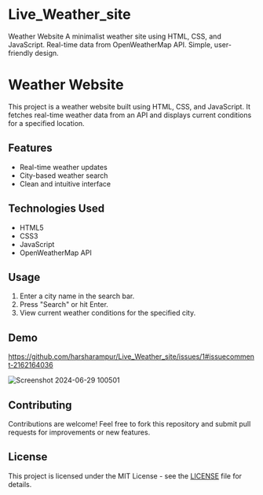 # Live_Weather_site
Weather Website  A minimalist weather site using HTML, CSS, and JavaScript. Real-time data from OpenWeatherMap API. Simple, user-friendly design.
# Weather Website

This project is a weather website built using HTML, CSS, and JavaScript. It fetches real-time weather data from an API and displays current conditions for a specified location.

## Features
- Real-time weather updates
- City-based weather search
- Clean and intuitive interface

## Technologies Used
- HTML5
- CSS3
- JavaScript
- OpenWeatherMap API

## Usage
1. Enter a city name in the search bar.
2. Press "Search" or hit Enter.
3. View current weather conditions for the specified city.

## Demo
https://github.com/harsharampur/Live_Weather_site/issues/1#issuecomment-2162164036

![Screenshot 2024-06-29 100501](https://github.com/harsharampur/Live_Weather_site/assets/135097306/c19e7b00-7c1b-4a1f-9368-a15c0919c05f)


## Contributing
Contributions are welcome! Feel free to fork this repository and submit pull requests for improvements or new features.

## License
This project is licensed under the MIT License - see the [LICENSE](LICENSE) file for details.
